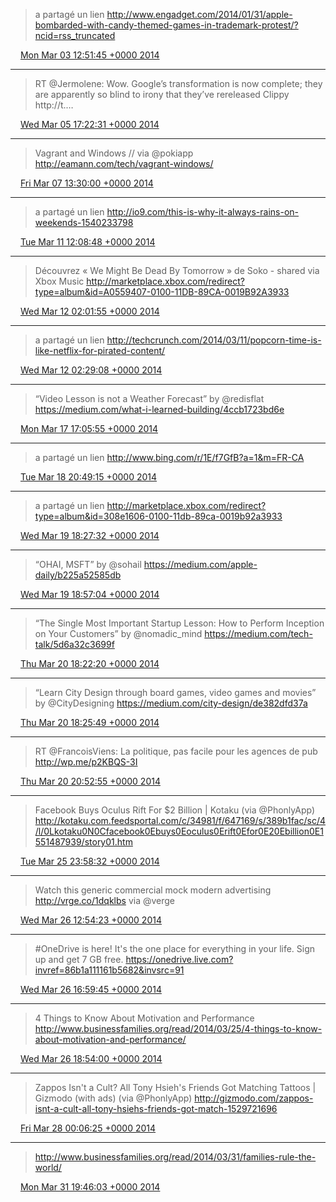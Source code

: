 > a partagé un lien http://www.engadget.com/2014/01/31/apple-bombarded-with-candy-themed-games-in-trademark-protest/?ncid=rss_truncated

<img src="/media/tweet.ico" width="12" /> [Mon Mar 03 12:51:45 +0000 2014](https://twitter.com/eduplessis/status/440469578163171329)

----

> RT @Jermolene: Wow. Google’s transformation is now complete; they are apparently so blind to irony that they’ve rereleased Clippy http://t.…

<img src="/media/tweet.ico" width="12" /> [Wed Mar 05 17:22:31 +0000 2014](https://twitter.com/eduplessis/status/441262492539305984)

----

> Vagrant and Windows // via @pokiapp http://eamann.com/tech/vagrant-windows/

<img src="/media/tweet.ico" width="12" /> [Fri Mar 07 13:30:00 +0000 2014](https://twitter.com/eduplessis/status/441928753099571200)

----

> a partagé un lien http://io9.com/this-is-why-it-always-rains-on-weekends-1540233798

<img src="/media/tweet.ico" width="12" /> [Tue Mar 11 12:08:48 +0000 2014](https://twitter.com/eduplessis/status/443357871888011264)

----

> Découvrez « We Might Be Dead By Tomorrow » de Soko - shared via Xbox Music http://marketplace.xbox.com/redirect?type=album&id=A0559407-0100-11DB-89CA-0019B92A3933

<img src="/media/tweet.ico" width="12" /> [Wed Mar 12 02:01:55 +0000 2014](https://twitter.com/eduplessis/status/443567534524989440)

----

> a partagé un lien http://techcrunch.com/2014/03/11/popcorn-time-is-like-netflix-for-pirated-content/

<img src="/media/tweet.ico" width="12" /> [Wed Mar 12 02:29:08 +0000 2014](https://twitter.com/eduplessis/status/443574381722492928)

----

> “Video Lesson is not a Weather Forecast” by @redisflat https://medium.com/what-i-learned-building/4ccb1723bd6e

<img src="/media/tweet.ico" width="12" /> [Mon Mar 17 17:05:55 +0000 2014](https://twitter.com/eduplessis/status/445606970523807744)

----

> a partagé un lien http://www.bing.com/r/1E/f7GfB?a=1&m=FR-CA

<img src="/media/tweet.ico" width="12" /> [Tue Mar 18 20:49:15 +0000 2014](https://twitter.com/eduplessis/status/446025561719451648)

----

> a partagé un lien http://marketplace.xbox.com/redirect?type=album&id=308e1606-0100-11db-89ca-0019b92a3933

<img src="/media/tweet.ico" width="12" /> [Wed Mar 19 18:27:32 +0000 2014](https://twitter.com/eduplessis/status/446352286084640768)

----

> “OHAI, MSFT” by @sohail https://medium.com/apple-daily/b225a52585db

<img src="/media/tweet.ico" width="12" /> [Wed Mar 19 18:57:04 +0000 2014](https://twitter.com/eduplessis/status/446359718890446850)

----

> “The Single Most Important Startup Lesson: How to Perform Inception on Your Customers” by @nomadic_mind https://medium.com/tech-talk/5d6a32c3699f

<img src="/media/tweet.ico" width="12" /> [Thu Mar 20 18:22:20 +0000 2014](https://twitter.com/eduplessis/status/446713364413046784)

----

> “Learn City Design through board games, video games and movies” by @CityDesigning https://medium.com/city-design/de382dfd37a

<img src="/media/tweet.ico" width="12" /> [Thu Mar 20 18:25:49 +0000 2014](https://twitter.com/eduplessis/status/446714241861439488)

----

> RT @FrancoisViens: La politique, pas facile pour les agences de pub http://wp.me/p2KBQS-3I

<img src="/media/tweet.ico" width="12" /> [Thu Mar 20 20:52:55 +0000 2014](https://twitter.com/eduplessis/status/446751262898282496)

----

> Facebook Buys Oculus Rift For $2 Billion | Kotaku (via @PhonlyApp) http://kotaku.com.feedsportal.com/c/34981/f/647169/s/389b1fac/sc/4/l/0Lkotaku0N0Cfacebook0Ebuys0Eoculus0Erift0Efor0E20Ebillion0E1551487939/story01.htm

<img src="/media/tweet.ico" width="12" /> [Tue Mar 25 23:58:32 +0000 2014](https://twitter.com/eduplessis/status/448609914076676096)

----

> Watch this generic commercial mock modern advertising http://vrge.co/1dqklbs via @verge

<img src="/media/tweet.ico" width="12" /> [Wed Mar 26 12:54:23 +0000 2014](https://twitter.com/eduplessis/status/448805161117294592)

----

> #OneDrive is here! It's the one place for everything in your life. Sign up and get 7 GB free. https://onedrive.live.com?invref=86b1a111161b5682&invsrc=91

<img src="/media/tweet.ico" width="12" /> [Wed Mar 26 16:59:45 +0000 2014](https://twitter.com/eduplessis/status/448866911510470656)

----

> 4 Things to Know About Motivation and Performance http://www.businessfamilies.org/read/2014/03/25/4-things-to-know-about-motivation-and-performance/

<img src="/media/tweet.ico" width="12" /> [Wed Mar 26 18:54:00 +0000 2014](https://twitter.com/eduplessis/status/448895662478725120)

----

> Zappos Isn't a Cult? All Tony Hsieh's Friends Got Matching Tattoos | Gizmodo (with ads) (via @PhonlyApp) http://gizmodo.com/zappos-isnt-a-cult-all-tony-hsiehs-friends-got-match-1529721696

<img src="/media/tweet.ico" width="12" /> [Fri Mar 28 00:06:25 +0000 2014](https://twitter.com/eduplessis/status/449336671801065472)

----

> http://www.businessfamilies.org/read/2014/03/31/families-rule-the-world/

<img src="/media/tweet.ico" width="12" /> [Mon Mar 31 19:46:03 +0000 2014](https://twitter.com/eduplessis/status/450720699280130048)